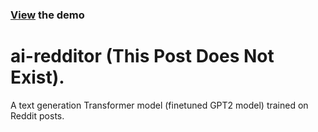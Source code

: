 ### [View](https://postdoesnotexist.com/wp/) the demo

# ai-redditor (This Post Does Not Exist).
A text generation Transformer model (finetuned GPT2 model) trained on Reddit posts. 
